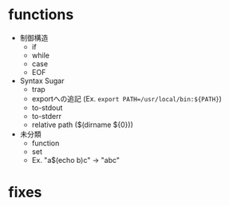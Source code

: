 # functions

- 制御構造
  - if
  - while
  - case
  - EOF
- Syntax Sugar
  - trap
  - exportへの追記 (Ex. `export PATH=/usr/local/bin:${PATH}`)
  - to-stdout
  - to-stderr
  - relative path ($(dirname ${0}))
- 未分類
  - function
  - set
  - Ex. "a$(echo b)c" -> "abc"

# fixes

